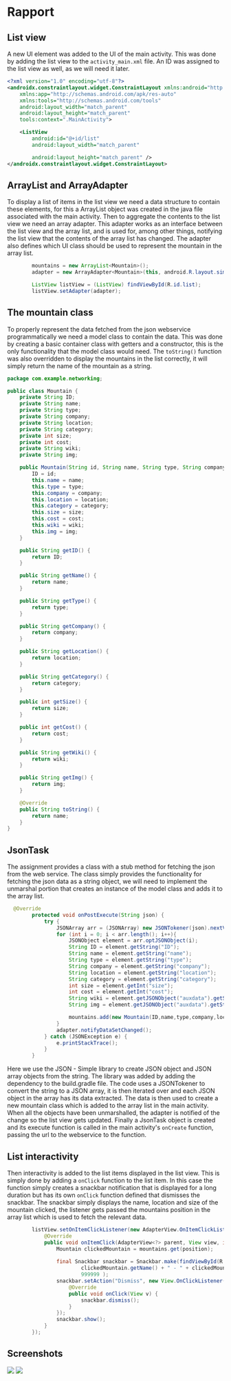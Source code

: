 
# Rapport

## List view
A new UI element was added to the UI of the main activity. This was done
by adding the list view to the ```activity_main.xml``` file. An ID was
assigned to the list view as well, as we will need it later.
```xml
<?xml version="1.0" encoding="utf-8"?>
<androidx.constraintlayout.widget.ConstraintLayout xmlns:android="http://schemas.android.com/apk/res/android"
    xmlns:app="http://schemas.android.com/apk/res-auto"
    xmlns:tools="http://schemas.android.com/tools"
    android:layout_width="match_parent"
    android:layout_height="match_parent"
    tools:context=".MainActivity">

    <ListView
        android:id="@+id/list"
        android:layout_width="match_parent"

        android:layout_height="match_parent" />
</androidx.constraintlayout.widget.ConstraintLayout>
```
## ArrayList and ArrayAdapter
To display a list of items in the list view we need a data structure to
contain these elements, for this a ArrayList object was created in the
java file associated with the main activity. Then to aggregate the
contents to the list view we need an array adapter. This adapter works
as an interface between the list view and the array list, and is used
for, among other things, notifying the list view that the contents of
the array list has changed. The adapter also defines which UI class
should be used to represent the mountain in the array list.
```java
        mountains = new ArrayList<Mountain>();
        adapter = new ArrayAdapter<Mountain>(this, android.R.layout.simple_list_item_1, mountains);

        ListView listView = (ListView) findViewById(R.id.list);
        listView.setAdapter(adapter);
```
## The mountain class
To properly represent the data fetched from the json webservice
programmatically we need a model class to contain the data. This was
done by creating a basic container class with getters and a constructor,
this is the only functionality that the model class would need. The
```toString()``` function was also overridden to display the mountains
in the list correctly, it will simply return the name of the mountain as
a string.
```java
package com.example.networking;

public class Mountain {
    private String ID;
    private String name;
    private String type;
    private String company;
    private String location;
    private String category;
    private int size;
    private int cost;
    private String wiki;
    private String img;

    public Mountain(String id, String name, String type, String company, String location, String category, int size, int cost, String wiki, String img) {
        ID = id;
        this.name = name;
        this.type = type;
        this.company = company;
        this.location = location;
        this.category = category;
        this.size = size;
        this.cost = cost;
        this.wiki = wiki;
        this.img = img;
    }

    public String getID() {
        return ID;
    }

    public String getName() {
        return name;
    }

    public String getType() {
        return type;
    }

    public String getCompany() {
        return company;
    }

    public String getLocation() {
        return location;
    }

    public String getCategory() {
        return category;
    }

    public int getSize() {
        return size;
    }

    public int getCost() {
        return cost;
    }

    public String getWiki() {
        return wiki;
    }

    public String getImg() {
        return img;
    }

    @Override
    public String toString() {
        return name;
    }
}

```
## JsonTask
The assignment provides a class with a stub method for fetching the json
from the web service. The class simply provides the functionality for
fetching the json data as a string object, we will need to implement the
unmarshal portion that creates an instance of the model class and adds
it to the array list.
```java
  @Override
        protected void onPostExecute(String json) {
            try {
                JSONArray arr = (JSONArray) new JSONTokener(json).nextValue();
                for (int i = 0; i < arr.length(); i++){
                    JSONObject element = arr.optJSONObject(i);
                    String ID = element.getString("ID");
                    String name = element.getString("name");
                    String type = element.getString("type");
                    String company = element.getString("company");
                    String location = element.getString("location");
                    String category = element.getString("category");
                    int size = element.getInt("size");
                    int cost = element.getInt("cost");
                    String wiki = element.getJSONObject("auxdata").getString("wiki");
                    String img = element.getJSONObject("auxdata").getString("img");

                    mountains.add(new Mountain(ID,name,type,company,location,category,size,cost,wiki,img));
                }
                adapter.notifyDataSetChanged();
            } catch (JSONException e) {
                e.printStackTrace();
            }
        }
```
Here we use the JSON - Simple library to create JSON object and JSON
array objects from the string. The library was added by adding the
dependency to the build.gradle file. The code uses a JSONTokener to
convert the string to a JSON array, it is then iterated over and each
JSON object in the array has its data extracted. The data is then used
to create a new mountain class which is added to the array list in the
main activity. When all the objects have been unmarshalled, the adapter
is notified of the change so the list view gets updated. Finally a
JsonTask object is created and its execute function is called in the
main activity's ```onCreate``` function, passing the url to the
webservice to the function.

## List interactivity

Then interactivity is added to the list items displayed in the list
view. This is simply done by adding a ```onClick``` function to the list
item. In this case the function simply creates a snackbar notification
that is displayed for a long duration but has its own ```onClick```
function defined that dismisses the snackbar. The snackbar simply
displays the name, location and size of the mountain clicked, the
listener gets passed the mountains position in the array list which is
used to fetch the relevant data.
```java
        listView.setOnItemClickListener(new AdapterView.OnItemClickListener(){
            @Override
            public void onItemClick(AdapterView<?> parent, View view, int position, long id) {
                Mountain clickedMountain = mountains.get(position);
                
                final Snackbar snackbar = Snackbar.make(findViewById(R.id.list),
                        clickedMountain.getName() + " - " + clickedMountain.getLocation() + ": " + clickedMountain.getSize(),
                        999999 );
                snackbar.setAction("Dismiss", new View.OnClickListener() {
                    @Override
                    public void onClick(View v) {
                        snackbar.dismiss();
                    }
                });
                snackbar.show();
            }
        });
```
## Screenshots
![](listview.png)
![](snackbar.png)